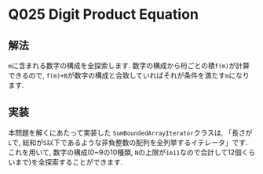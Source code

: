 # Q025 Digit Product Equation
## 解法
`m`に含まれる数字の構成を全探索します. 数字の構成から桁ごとの積`f(m)`が計算できるので, `f(m)+B`が数字の構成と合致していればそれが条件を満たす`m`になります.

## 実装
本問題を解くにあたって実装した `SumBoundedArrayIterator`クラスは, 「長さが`L`で, 総和が`S`以下であるような非負整数の配列を全列挙するイテレータ」です. これを用いて, 数字の構成(0~9の10種類, `N`の上限が`1e11`なので合計して12個くらいまで)を全探索することができます.